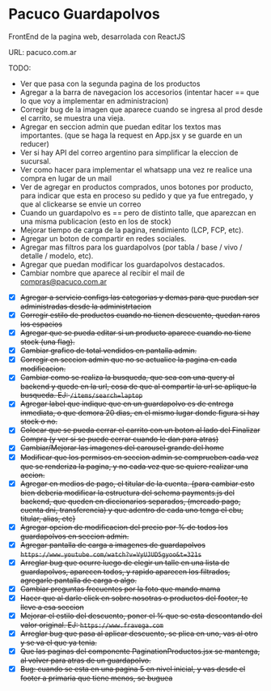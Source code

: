 # Pacuco Guardapolvos

FrontEnd de la pagina web, desarrolada con ReactJS

URL: pacuco.com.ar


TODO:

- Ver que pasa con la segunda pagina de los productos
- Agregar a la barra de navegacion los accesorios (intentar hacer == que lo que voy a implementar en administracion)
- Corregir bug de la imagen que aparece cuando se ingresa al prod desde el carrito, se muestra una vieja.
- Agregar en seccion admin que puedan editar los textos mas importantes. (que se haga la request en App.jsx y se guarde en un reducer)
- Ver si hay API del correo argentino para simplificar la eleccion de sucursal.
- Ver como hacer para implementar el whatsapp una vez re realice una compra en lugar de un mail
- Ver de agregar en productos comprados, unos botones por producto, para indicar que esta en proceso su pedido y que ya fue entregado, y que al clickearse se envie un correo
- Cuando un guardapolvo es == pero de distinto talle, que aparezcan en una misma publicacion (esto en los de stock)
- Mejorar tiempo de carga de la pagina, rendimiento (LCP, FCP, etc).
- Agregar un boton de compartir en redes sociales.
- Agregar mas filtros para los guardapolvos (por tabla / base / vivo / detalle / modelo, etc).
- Agregar que puedan modificar los guardapolvos destacados.
- Cambiar nombre que aparece al recibir el mail de compras@pacuco.com.ar
- [x] ~~Agregar a servicio configs las categorias y demas para que puedan ser administradas desde la administrtacion~~
- [x] ~~Corregir estilo de productos cuando no tienen descuento, quedan raros los espacios~~
- [x] ~~Agregar que se pueda editar si un producto aparece cuando no tiene stock (una flag).~~
- [x] ~~Cambiar grafico de total vendidos en pantalla admin.~~
- [x] ~~Corregir en seccion admin que no se actualice la pagina en cada modificacion.~~
- [x] ~~Cambiar como se realiza la busqueda, que sea con una query al backend y quede en la url, cosa de que al compartir la url se aplique la busqueda. EJ: `/items/search=laptop`~~
- [x] ~~Agregar label que indique que en un guardapolvo es de entrega inmediata, o que demora 20 dias, en el mismo lugar donde figura si hay stock o no.~~
- [x] ~~Colocar que se pueda cerrar el carrito con un boton al lado del Finalizar Compra (y ver si se puede cerrar cuando le dan para atras)~~
- [x] ~~Cambiar/Mejorar las imagenes del carousel grande del home~~
- [x] ~~Modificar que los permisos en seccion admin se comprueben cada vez que se renderiza la pagina, y no cada vez que se quiere realizar una accion.~~
- [x] ~~Agregar en medios de pago, el titular de la cuenta. {para cambiar esto bien deberia modificar la estructura del schema payments.js del backend, que queden en diccionarios separados,  (mercado pago, cuenta dni, transferencia) y que adentro de cada uno tenga el cbu, titular, alias, etc}~~
- [x] ~~Agregar opcion de modificacion del precio por % de todos los guardapolvos en seccion admin.~~
- [x] ~~Agregar pantalla de carga a imagenes de guardapolvos `https://www.youtube.com/watch?v=VyUJUD5gyoo&t=321s`~~
- [x] ~~Arreglar bug que ocurre luego de elegir un talle en una lista de guardapolvos, aparecen todos, y rapido aparecen los filtrados, agregarle pantalla de carga o algo.~~
- [x] ~~Cambiar preguntas frecuentes por la foto que mando mama~~
- [x] ~~Hacer que al darle click en sobre nosotras o productos del footer, te lleve a esa seccion~~
- [x] ~~Mejorar el estilo del descuento, poner el % que se esta descontando del valor original. EJ: `https://www.fravega.com`~~
- [x] ~~Arreglar bug que pasa al aplicar descuento, se plica en uno, vas al otro y se va el que ya tenia.~~
- [x] ~~Que las paginas del componente PaginationProductos.jsx se mantenga, al volver para atras de un guardapolvo.~~
- [x] ~~Bug: cuando se esta en una pagina 5 en nivel inicial, y vas desde el footer a primaria que tiene menos, se buguea~~
